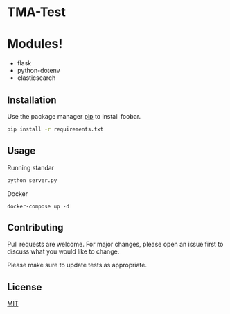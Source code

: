 # TMA-Test


# Modules!

  - flask
  - python-dotenv
  - elasticsearch


## Installation

Use the package manager [pip](https://pip.pypa.io/en/stable/) to install foobar.

```bash
pip install -r requirements.txt
```

## Usage

Running standar

```python
python server.py
```

Docker
```docker
docker-compose up -d
```

## Contributing
Pull requests are welcome. For major changes, please open an issue first to discuss what you would like to change.

Please make sure to update tests as appropriate.

## License
[MIT](https://choosealicense.com/licenses/mit/)